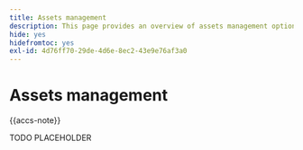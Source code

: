 ```yaml
---
title: Assets management
description: This page provides an overview of assets management options supported by [!DNL Adobe Commerce as a Cloud Service].
hide: yes
hidefromtoc: yes
exl-id: 4d76ff70-29de-4d6e-8ec2-43e9e76af3a0
---
```

# Assets management

{{accs-note}}

TODO PLACEHOLDER
